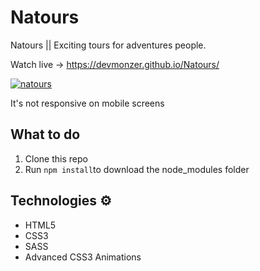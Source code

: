 # Natours
Natours || Exciting tours for adventures people.

Watch live -> https://devmonzer.github.io/Natours/

<a href="https://ibb.co/Q9m02MG"><img src="https://i.ibb.co/2qKJDdB/natours.jpg" alt="natours" border="0"></a>

It's not responsive on mobile screens 

## What to do 
1. Clone this repo
2. Run `npm install`to download the node_modules folder 

## Technologies ⚙️

* HTML5
* CSS3
* SASS
* Advanced CSS3 Animations
